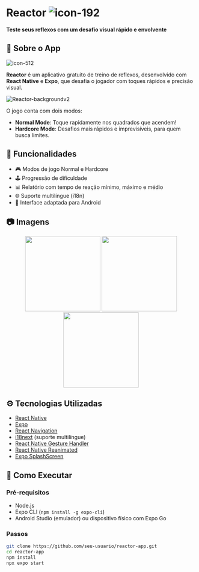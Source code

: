 # Reactor ![icon-192](https://github.com/user-attachments/assets/01c60b15-6863-4e14-b947-2a2402a1659d)


**Teste seus reflexos com um desafio visual rápido e envolvente**

## 📱 Sobre o App
![icon-512](https://github.com/user-attachments/assets/bb4d4bdf-cb7a-434a-8e2e-e247ca7cb971)

**Reactor** é um aplicativo gratuito de treino de reflexos, desenvolvido com **React Native** e **Expo**, que desafia o jogador com toques rápidos e precisão visual.

![Reactor-backgroundv2](https://github.com/user-attachments/assets/7297045a-ce57-4317-93a2-42b7b9df0a62)


O jogo conta com dois modos:

- **Normal Mode**: Toque rapidamente nos quadrados que acendem!
- **Hardcore Mode**: Desafios mais rápidos e imprevisíveis, para quem busca limites.

## 🧠 Funcionalidades

- 🎮 Modos de jogo Normal e Hardcore
- 🕹️ Progressão de dificuldade
- 📊 Relatório com tempo de reação mínimo, máximo e médio
- 🌐 Suporte multilíngue (i18n)
- 📲 Interface adaptada para Android

## 📷 Imagens

<div align="center">
  <img src="assets/screenshots/screen1.png" width="200" />
  <img src="assets/screenshots/screen2.png" width="200" />
  <img src="assets/screenshots/screen3.png" width="200" />
</div>

## ⚙️ Tecnologias Utilizadas

- [React Native](https://reactnative.dev/)
- [Expo](https://expo.dev/)
- [React Navigation](https://reactnavigation.org/)
- [i18next](https://www.i18next.com/) (suporte multilíngue)
- [React Native Gesture Handler](https://docs.swmansion.com/react-native-gesture-handler/)
- [React Native Reanimated](https://docs.swmansion.com/react-native-reanimated/)
- [Expo SplashScreen](https://docs.expo.dev/versions/latest/sdk/splash-screen/)

## 🚀 Como Executar

### Pré-requisitos

- Node.js
- Expo CLI (`npm install -g expo-cli`)
- Android Studio (emulador) ou dispositivo físico com Expo Go

### Passos

```bash
git clone https://github.com/seu-usuario/reactor-app.git
cd reactor-app
npm install
npx expo start

